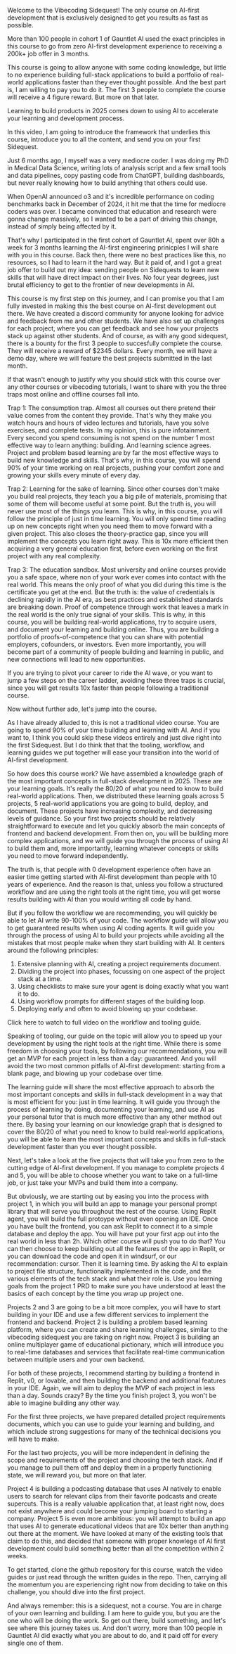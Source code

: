Welcome to the Vibecoding Sidequest!
The only course on AI-first development that is exclusively designed to get you results as fast as possible.

More than 100 people in cohort 1 of Gauntlet AI used the exact principles in this course to go from zero AI-first development experience to receiving a 200k+ job offer in 3 months.

This course is going to allow anyone with some coding knowledge, but little to no experience building full-stack applications to build a portfolio of real-world applications faster than they ever thought possible. And the best part is, I am willing to pay you to do it. The first 3 people to complete the course will receive a 4 figure reward. But more on that later.

Learning to build products in 2025 comes down to using AI to accelerate your learning and development process.

In this video, I am going to introduce the framework that underlies this course, introduce you to all the content, and send you on your first Sidequest.

Just 6 months ago, I myself was a very mediocre coder. I was doing my PhD in Medical Data Science, writing lots of analysis script and a few small tools and data pipelines, copy pasting code from ChatGPT, building dashboards, but never really knowing how to build anything that others could use. 

When OpenAI announced o3 and it's incredible performance on coding benchmarks back in December of 2024, it hit me that the time for mediocre coders was over. I became convinced that education and research were gonna change massively, so I wanted to be a part of driving this change, instead of simply being affected by it.

That's why I participated in the first cohort of Gauntlet AI, spent over 80h a week for 3 months learning the AI-first engineering prinicples I will share with you in this course. Back then, there were no best practices like this, no resources, so I had to learn it the hard way. But it paid of, and I got a great job offer to build out my idea: sending people on Sidequests to learn new skills that will have direct impact on their lives. No four year degrees, just brutal efficiency to get to the frontier of new developments in AI.

This course is my first step on this journey, and I can promise you that I am fully invested in making this the best course on AI-first development out there. We have created a discord community for anyone looking for advice and feedback from me and other students. We have also set up challenges for each project, where you can get feedback and see how your projects stack up against other students. And of course, as with any good sidequest, there is a bounty for the first 3 people to succesfully complete the course. They will receive a reward of $2345 dollars. Every month, we will have a demo day, where we will feature the best projects submitted in the last month.

If that wasn't enough to justify why you should stick with this course over any other courses or vibecoding tutorials, I want to share with you the three traps most online and offline courses fall into.

Trap 1: The consumption trap. Almost all courses out there pretend their value comes from the content they provide. That's why they make you watch hours and hours of video lectures and tutorials, have you solve exercises, and complete tests. In my opinion, this is pure infotainment. Every second you spend consuming is not spend on the number 1 most effective way to learn anything: building. And learning science agrees. Project and problem based learning are by far the most effective ways to build new knowledge and skills. That's why, in this course, you will spend 90% of your time working on real projects, pushing your comfort zone and growing your skills every minute of every day.

Trap 2: Learning for the sake of learning. Since other courses don't make you build real projects, they teach you a big pile of materials, promising that some of them will become useful at some point. But the truth is, you will never use most of the things you learn. This is why, in this course, you will follow the principle of just in time learning. You will only spend time reading up on new concepts right when you need them to move forward with a given project. This also closes the theory-practice gap, since you will implement the concepts you learn right away. This is 10x more efficient then acquiring a very general education first, before even working on the first project with any real complexity.

Trap 3: The education sandbox. Most university and online courses provide you a safe space, where non of your work ever comes into contact with the real world. This means the only proof of what you did during this time is the certificate you get at the end. But the truth is: the value of credentials is declining rapidly in the AI era, as best practices and established standards are breaking down. Proof of competence through work that leaves a mark in the real world is the only true signal of your skills. This is why, in this course, you will be building real-world applications, try to acquire users, and document your learning and building online. Thus, you are building a portfolio of proofs-of-competence that you can share with potential employers, cofounders, or investors. Even more importantly, you will become part of a community of people building and learning in public, and new connections will lead to new opportunities.

If you are trying to pivot your career to ride the AI wave, or you want to jump a few steps on the career ladder, avoiding these three traps is crucial, since you will get results 10x faster than people following a traditional course.

Now without further ado, let's jump into the course.

As I have already alluded to, this is not a traditional video course. You are going to spend 90% of your time building and learning with AI. And if you want to, I think you could skip these videos entirely and just dive right into the first Sidequest. But I do think that that the tooling, workflow, and learning guides we put together will ease your transition into the world of AI-first development. 

So how does this course work? 
We have assembled a knowledge graph of the most important concepts in full-stack development in 2025. These are your learning goals. It's really the 80/20 of what you need to know to build real-world applications. Then, we distributed these learning goals across 5 projects, 5 real-world applications you are going to build, deploy, and document. These projects have increasing complexity, and decreasing levels of guidance. So your first two projects should be relatively straightforward to execute and let you quickly absorb the main concepts of frontend and backend development. From then on, you will be building more complex applications, and we will guide you through the process of using AI to build them and, more importantly, learning whatever concepts or skills you need to move forward independently.

The truth is, that people with 0 development experience often have an easier time getting started with AI-first development than people with 10 years of experience. And the reason is that, unless you follow a structured workflow and are using the right tools at the right time, you will get worse results building with AI than you would writing all code by hand.

But if you follow the workflow we are recommending, you will quickly be able to let AI write 90-100% of your code. The workflow guide will allow you to get guaranteed results when using AI coding agents. It will guide you through the process of using AI to build your projects while avoiding all the mistakes that most people make when they start building with AI. It centers around the following principles:

1. Extensive planning with AI, creating a project requirements document.
2. Dividing the project into phases, focussing on one aspect of the project stack at a time.
3. Using checklists to make sure your agent is doing exactly what you want it to do.
4. Using workflow prompts for different stages of the building loop.
5. Deploying early and often to avoid blowing up your codebase.

Click here to watch to full video on the workflow and tooling guide.

Speaking of tooling, our guide on the topic will allow you to speed up your development by using the right tools at the right time. While there is some freedom in choosing your tools, by following our recommendations, you will get an MVP for each project in less than a day: guaranteed. And you will avoid the two most common pitfalls of AI-first development: starting from a blank page, and blowing up your codebase over time.

The learning guide will share the most effective approach to absorb the most important concepts and skills in full-stack development in a way that is most efficient for you: just in time learning. It will guide you through the process of learning by doing, documenting your learning, and use AI as your personal tutor that is much more effective than any other method out there. By basing your learning on our knowledge graph that is designed to cover the 80/20 of what you need to know to build real-world applications, you will be able to learn the most important concepts and skills in full-stack development faster than you ever thought possible.

Next, let's take a look at the five projects that will take you from zero to the cutting edge of AI-first development. If you manage to complete projects 4 and 5, you will be able to choose whether you want to take on a full-time job, or just take your MVPs and build them into a company. 

But obviously, we are starting out by easing you into the process with project 1, in which you will build an app to manage your personal prompt library that will serve you throughout the rest of the course. Using Replit agent, you will build the full protoype without even opening an IDE. Once you have built the frontend, you can ask Replit to connect it to a simple database and deploy the app. You will have put your first app out into the real world in less than 2h. Which other course will push you to do that? You can then choose to keep building out all the features of the app in Replit, or you can download the code and open it in windsurf, or our recommendation: cursor. Then it is learning time. By asking the AI to explain to project file structure, functionality implemented in the code, and the various elements of the tech stack and what their role is. Use you learning goals from the project 1 PRD to make sure you have understood at least the basics of each concept by the time you wrap up project one.

Projects 2 and 3 are going to be a bit more complex, you will have to start building in your IDE and use a few different services to implement the frontend and backend. Project 2 is building a problem based learning platform, where you can create and share learning challenges, similar to the vibecoding sidequest you are taking on right now. Project 3 is building an online multiplayer game of educational pictionary, which will introduce you to real-time databases and services that facilitate real-time communication between multiple users and your own backend. 

For both of these projects, I recommend starting by building a frontend in Replit, v0, or lovable, and then building the backend and additional features in your IDE. Again, we will aim to deploy the MVP of each project in less than a day. Sounds crazy? By the time you finish project 3, you won't be able to imagine building any other way.

For the first three projects, we have prepared detailed project requirements documents, which you can use to guide your learning and building, and which include strong suggestions for many of the technical decisions you will have to make.

For the last two projects, you will be more independent in defining the scope and requirements of the project and choosing the tech stack. And if you manage to pull them off and deploy them in a properly functioning state, we will reward you, but more on that later. 

Project 4 is building a podcasting database that uses AI natively to enable users to search for relevant clips from their favorite podcasts and create supercuts. This is a really valuable application that, at least right now, does not exist anywhere and could become your jumping board to starting a company. Project 5 is even more ambitious: you will attempt to build an app that uses AI to generate educational videos that are 10x better than anything out there at the moment. We have looked at many of the existing tools that claim to do this, and decided that someone with proper knowlege of AI first development could build something better than all the competition within 2 weeks. 

To get started, clone the github repository for this course, watch the video guides or just read through the written guides in the repo. Then, carrying all the momentum you are experiencing right now from deciding to take on this challenge, you should dive into the first project.

And always remember: this is a sidequest, not a course. You are in charge of your own learning and building. I am here to guide you, but you are the one who will be doing the work. So get out there, build something, and let's see where this journey takes us. And don't worry, more than 100 people in Gauntlet AI did exactly what you are about to do, and it paid off for every single one of them.